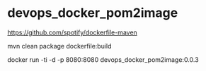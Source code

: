 # devops_docker_pom2image

https://github.com/spotify/dockerfile-maven


mvn clean package dockerfile:build


docker run -ti -d -p 8080:8080 devops_docker_pom2image:0.0.3

